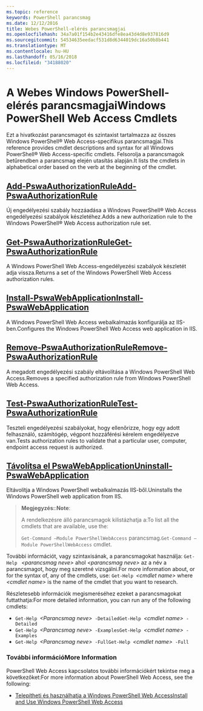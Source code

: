 ```yaml
---
ms.topic: reference
keywords: PowerShell parancsmag
ms.date: 12/12/2016
title: Webes PowerShell-elérés parancsmagjai
ms.openlocfilehash: 34a7a01f154b2e43416dfe8ea43d4d8e937816d9
ms.sourcegitcommit: 54534635eedacf531d8d6344019dc16a50b8b441
ms.translationtype: MT
ms.contentlocale: hu-HU
ms.lasthandoff: 05/16/2018
ms.locfileid: "34188020"
---
```

# <a name="windows-powershell-web-access-cmdlets"></a><span data-ttu-id="ec1b4-103">A Webes Windows PowerShell-elérés parancsmagjai</span><span class="sxs-lookup"><span data-stu-id="ec1b4-103">Windows PowerShell Web Access Cmdlets</span></span>

<span data-ttu-id="ec1b4-104">Ezt a hivatkozást parancsmagot és szintaxist tartalmazza az összes Windows PowerShell® Web Access-specifikus parancsmagjai.</span><span class="sxs-lookup"><span data-stu-id="ec1b4-104">This reference provides cmdlet descriptions and syntax for all Windows PowerShell® Web Access-specific cmdlets.</span></span> <span data-ttu-id="ec1b4-105">Felsorolja a parancsmagok betűrendben a parancsmag elején utasítás alapján.</span><span class="sxs-lookup"><span data-stu-id="ec1b4-105">It lists the cmdlets in alphabetical order based on the verb at the beginning of the cmdlet.</span></span>

## <a name="add-pswaauthorizationruleadd-pswaauthorizationrulemd"></a>[<span data-ttu-id="ec1b4-106">Add-PswaAuthorizationRule</span><span class="sxs-lookup"><span data-stu-id="ec1b4-106">Add-PswaAuthorizationRule</span></span>](add-pswaauthorizationrule.md)

<span data-ttu-id="ec1b4-107">Új engedélyezési szabály hozzáadása a Windows PowerShell® Web Access engedélyezési szabályok készletéhez.</span><span class="sxs-lookup"><span data-stu-id="ec1b4-107">Adds a new authorization rule to the Windows PowerShell® Web Access authorization rule set.</span></span>

## <a name="get-pswaauthorizationruleget-pswaauthorizationrulemd"></a>[<span data-ttu-id="ec1b4-108">Get-PswaAuthorizationRule</span><span class="sxs-lookup"><span data-stu-id="ec1b4-108">Get-PswaAuthorizationRule</span></span>](get-pswaauthorizationrule.md)

<span data-ttu-id="ec1b4-109">A Windows PowerShell Web Access-engedélyezési szabályok készletét adja vissza.</span><span class="sxs-lookup"><span data-stu-id="ec1b4-109">Returns a set of the Windows PowerShell Web Access authorization rules.</span></span>

## <a name="install-pswawebapplicationinstall-pswawebapplicationmd"></a>[<span data-ttu-id="ec1b4-110">Install-PswaWebApplication</span><span class="sxs-lookup"><span data-stu-id="ec1b4-110">Install-PswaWebApplication</span></span>](install-pswawebapplication.md)

<span data-ttu-id="ec1b4-111">A Windows PowerShell Web Access webalkalmazás konfigurálja az IIS-ben.</span><span class="sxs-lookup"><span data-stu-id="ec1b4-111">Configures the Windows PowerShell Web Access web application in IIS.</span></span>

## <a name="remove-pswaauthorizationruleremove-pswaauthorizationrulemd"></a>[<span data-ttu-id="ec1b4-112">Remove-PswaAuthorizationRule</span><span class="sxs-lookup"><span data-stu-id="ec1b4-112">Remove-PswaAuthorizationRule</span></span>](remove-pswaauthorizationrule.md)

<span data-ttu-id="ec1b4-113">A megadott engedélyezési szabály eltávolítása a Windows PowerShell Web Access.</span><span class="sxs-lookup"><span data-stu-id="ec1b4-113">Removes a specified authorization rule from Windows PowerShell Web Access.</span></span>

## <a name="test-pswaauthorizationruletest-pswaauthorizationrulemd"></a>[<span data-ttu-id="ec1b4-114">Test-PswaAuthorizationRule</span><span class="sxs-lookup"><span data-stu-id="ec1b4-114">Test-PswaAuthorizationRule</span></span>](test-pswaauthorizationrule.md)

<span data-ttu-id="ec1b4-115">Teszteli engedélyezési szabályokat, hogy ellenőrizze, hogy egy adott felhasználó, számítógép, végpont hozzáférési kérelem engedélyezve van.</span><span class="sxs-lookup"><span data-stu-id="ec1b4-115">Tests authorization rules to validate that a particular user, computer, endpoint access request is authorized.</span></span>

## <a name="uninstall-pswawebapplicationuninstall-pswawebapplicationmd"></a>[<span data-ttu-id="ec1b4-116">Távolítsa el PswaWebApplication</span><span class="sxs-lookup"><span data-stu-id="ec1b4-116">Uninstall-PswaWebApplication</span></span>](uninstall-pswawebapplication.md)

<span data-ttu-id="ec1b4-117">Eltávolítja a Windows PowerShell webalkalmazás IIS-ből.</span><span class="sxs-lookup"><span data-stu-id="ec1b4-117">Uninstalls the Windows PowerShell web application from IIS.</span></span>

><span data-ttu-id="ec1b4-118">**Megjegyzés:**:</span><span class="sxs-lookup"><span data-stu-id="ec1b4-118">**Note**:</span></span>
>
><span data-ttu-id="ec1b4-119">A rendelkezésre álló parancsmagok kilistázhatja a:</span><span class="sxs-lookup"><span data-stu-id="ec1b4-119">To list all the cmdlets that are available, use the:</span></span>
>
> <span data-ttu-id="ec1b4-120">`Get-Command –Module PowerShellWebAccess` parancsmag.</span><span class="sxs-lookup"><span data-stu-id="ec1b4-120">`Get-Command –Module PowerShellWebAccess` cmdlet.</span></span>

<span data-ttu-id="ec1b4-121">További információt, vagy szintaxisának, a parancsmagokat használja: `Get-Help ` *&lt;parancsmag neve&gt;* ahol *&lt;parancsmag neve&gt;* az a név a parancsmagot, hogy meg szeretné vizsgálni.</span><span class="sxs-lookup"><span data-stu-id="ec1b4-121">For more information about, or for the syntax of, any of the cmdlets, use: `Get-Help `*&lt;cmdlet name&gt;* where *&lt;cmdlet name&gt;* is the name of the cmdlet that you want to research.</span></span>

<span data-ttu-id="ec1b4-122">Részletesebb információk megismeréséhez ezeket a parancsmagokat futtathatja:</span><span class="sxs-lookup"><span data-stu-id="ec1b4-122">For more detailed information, you can run any of the following cmdlets:</span></span>

- <span data-ttu-id="ec1b4-123">`Get-Help `*&lt;Parancsmag neve&gt;*` -Detailed`</span><span class="sxs-lookup"><span data-stu-id="ec1b4-123">`Get-Help `*&lt;cmdlet name&gt;*` -Detailed`</span></span>
- <span data-ttu-id="ec1b4-124">`Get-Help `*&lt;Parancsmag neve&gt;*` -Examples`</span><span class="sxs-lookup"><span data-stu-id="ec1b4-124">`Get-Help `*&lt;cmdlet name&gt;*` -Examples`</span></span>
- <span data-ttu-id="ec1b4-125">`Get-Help `*&lt;Parancsmag neve&gt;*` -Full`</span><span class="sxs-lookup"><span data-stu-id="ec1b4-125">`Get-Help `*&lt;cmdlet name&gt;*` -Full`</span></span>

### <a name="more-information"></a><span data-ttu-id="ec1b4-126">További információ</span><span class="sxs-lookup"><span data-stu-id="ec1b4-126">More Information</span></span>

<span data-ttu-id="ec1b4-127">PowerShell Web Access kapcsolatos további információkért tekintse meg a következőket:</span><span class="sxs-lookup"><span data-stu-id="ec1b4-127">For more information about PowerShell Web Access, see the following:</span></span>

- [<span data-ttu-id="ec1b4-128">Telepítheti és használhatja a Windows PowerShell Web Access</span><span class="sxs-lookup"><span data-stu-id="ec1b4-128">Install and Use Windows PowerShell Web Access</span></span>](../install-and-use-windows-powershell-web-access.md)